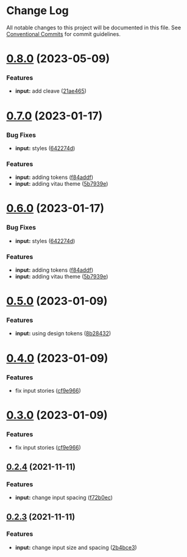 # Change Log

All notable changes to this project will be documented in this file.
See [Conventional Commits](https://conventionalcommits.org) for commit guidelines.

# [0.8.0](https://github.com/VitauMX/vita-ui/compare/@vitau/input@0.7.0...@vitau/input@0.8.0) (2023-05-09)


### Features

* **input:** add cleave ([21ae465](https://github.com/VitauMX/vita-ui/commit/21ae4656c9642e716b6f6d52804d1ec025fa870a))





# [0.7.0](https://github.com/VitauMX/vita-ui/compare/@vitau/input@0.5.0...@vitau/input@0.7.0) (2023-01-17)


### Bug Fixes

* **input:** styles ([642274d](https://github.com/VitauMX/vita-ui/commit/642274d394877d31d7784faf0e5584362810fd8e))


### Features

* **input:** adding tokens ([f84addf](https://github.com/VitauMX/vita-ui/commit/f84addf7bdc9395319ea820e8ebc7739418376f1))
* **input:** adding vitau theme ([5b7939e](https://github.com/VitauMX/vita-ui/commit/5b7939edaae5e7d8e89a73e3d318c72a21c6c7ca))





# [0.6.0](https://github.com/VitauMX/vita-ui/compare/@vitau/input@0.5.0...@vitau/input@0.6.0) (2023-01-17)


### Bug Fixes

* **input:** styles ([642274d](https://github.com/VitauMX/vita-ui/commit/642274d394877d31d7784faf0e5584362810fd8e))


### Features

* **input:** adding tokens ([f84addf](https://github.com/VitauMX/vita-ui/commit/f84addf7bdc9395319ea820e8ebc7739418376f1))
* **input:** adding vitau theme ([5b7939e](https://github.com/VitauMX/vita-ui/commit/5b7939edaae5e7d8e89a73e3d318c72a21c6c7ca))





# [0.5.0](https://github.com/VitauMX/vita-ui/compare/@vitau/input@0.4.0...@vitau/input@0.5.0) (2023-01-09)


### Features

* **input:** using design tokens ([8b28432](https://github.com/VitauMX/vita-ui/commit/8b28432ab3363e33ff43cf3065df9d13c47e0f36))





# [0.4.0](https://github.com/VitauMX/vita-ui/compare/@vitau/input@0.2.4...@vitau/input@0.4.0) (2023-01-09)


### Features

* fix input stories ([cf9e966](https://github.com/VitauMX/vita-ui/commit/cf9e966e93dc97b6140e6c9d14935ea2a33ebb4e))





# [0.3.0](https://github.com/VitauMX/vita-ui/compare/@vitau/input@0.2.4...@vitau/input@0.3.0) (2023-01-09)


### Features

* fix input stories ([cf9e966](https://github.com/VitauMX/vita-ui/commit/cf9e966e93dc97b6140e6c9d14935ea2a33ebb4e))





## [0.2.4](https://github.com/VitauMX/vita-ui/compare/@vitau/input@0.2.3...@vitau/input@0.2.4) (2021-11-11)


### Features

* **input:** change input spacing ([f72b0ec](https://github.com/VitauMX/vita-ui/commit/f72b0eced84eb613d0de946d96083a7402add948))





## [0.2.3](https://github.com/VitauMX/vita-ui/compare/@vitau/input@0.2.2...@vitau/input@0.2.3) (2021-11-11)


### Features

* **input:** change input size and spacing ([2b4bce3](https://github.com/VitauMX/vita-ui/commit/2b4bce3ba8cd80393c8218c44674a383dab1863f))
